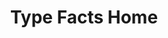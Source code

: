 ---
layout: default
type: theory
title: "Type Facts Home"
sortorder: 7.0
deck: "In this module, we'll learn how to design page layout grids."
---